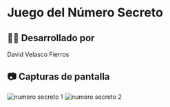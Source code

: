 # Juego del Número Secreto

## 👨‍💻 Desarrollado por

David Velasco Fierros

## 📷 Capturas de pantalla

![numero secreto 1](https://github.com/DavidVF7/Juego-Secreto/assets/103916971/d2dd8f76-6eb1-4b3d-ab13-ccac1bf21f7e)
![numero secreto 2](https://github.com/DavidVF7/Juego-Secreto/assets/103916971/e9fc0d58-4c0b-40cb-a934-860c38260b2d)
